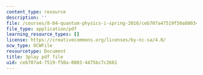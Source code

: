 ```yaml
---
content_type: resource
description: ''
file: /courses/8-04-quantum-physics-i-spring-2016/ceb707a47519f50a80034475bc7c2661_d4skxu7MpFI.pdf
file_type: application/pdf
learning_resource_types: []
license: https://creativecommons.org/licenses/by-nc-sa/4.0/
ocw_type: OCWFile
resourcetype: Document
title: 3play pdf file
uid: ceb707a4-7519-f50a-8003-4475bc7c2661
---
```

